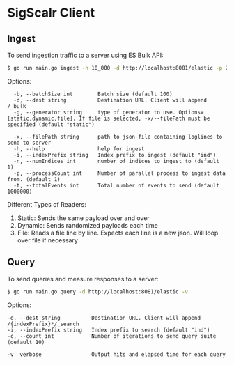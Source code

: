 # SigScalr Client

## Ingest

To send ingestion traffic to a server using ES Bulk API:
```bash
$ go run main.go ingest -n 10_000 -d http://localhost:8081/elastic -p 2
```

Options:
```
  -b, --batchSize int        Batch size (default 100)
  -d, --dest string          Destination URL. Client will append /_bulk
  -g, --generator string     type of generator to use. Options=[static,dynamic,file]. If file is selected, -x/--filePath must be specified (default "static")
  
  -x, --filePath string      path to json file containing loglines to send to server
  -h, --help                 help for ingest
  -i, --indexPrefix string   Index prefix to ingest (default "ind")
  -n, --numIndices int       number of indices to ingest to (default 1)
  -p, --processCount int     Number of parallel process to ingest data from. (default 1)
  -t, --totalEvents int      Total number of events to send (default 1000000)
```

Different Types of Readers:

1. Static: Sends the same payload over and over
2. Dynamic: Sends randomized payloads each time
3. File: Reads a file line by line. Expects each line is a new json. Will loop over file if necessary

## Query

To send queries and measure responses to a server:
```bash
$ go run main.go query -d http://localhost:8081/elastic -v
```


Options:
```
-d, --dest string          Destination URL. Client will append /{indexPrefix}*/_search
-i, --indexPrefix string   Index prefix to search (default "ind")
-c, --count int            Number of iterations to send query suite (default 10)

-v  verbose                Output hits and elapsed time for each query
```

